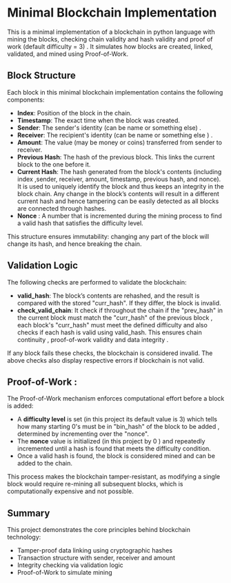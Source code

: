 # Minimal Blockchain Implementation

This is a minimal implementation of a blockchain in python language with mining the blocks, checking chain validity and hash validity and proof of work (default difficulty = 3) . It simulates how blocks are created, linked, validated, and mined using Proof-of-Work.


## Block Structure

Each block in this minimal  blockchain implementation contains the following components:

- **Index**: Position of the block in the chain.
- **Timestamp**: The exact time when the block was created.
- **Sender**: The sender's identity (can be name or something else) .
- **Receiver**: The recipient's identity (can be name or something else ) .
- **Amount**: The value (may be money or coins)  transferred from sender to receiver.
- **Previous Hash**: The hash of the previous block. This links the current block to the one before it.
- **Current Hash**: The hash generated from the block's contents (including index ,sender, receiver, amount, timestamp, previous hash, and nonce). It is used to uniquely identify the block and thus keeps an integrity in the block chain. Any change in the block’s contents will result in a different current hash and hence tampering can be easily detected as all blocks are connected through hashes.
- **Nonce** : A number that is incremented during the mining process to find a valid hash that satisfies the difficulty level.

This structure ensures immutability: changing any part of the block will change its hash, and hence breaking the chain.



## Validation Logic

The following checks are performed to validate the blockchain:

- **valid_hash**: The block’s contents are rehashed, and the result is compared with the stored "curr_hash". If they differ, the block is invalid.
- **check_valid_chain**: It check if throughout the chain if the "prev_hash" in the current block must match the "curr_hash" of the previous block , each block's "curr_hash" must meet the defined difficulty and also checks if each hash is valid using valid_hash. This ensures chain continuity , proof-of-work validity and data integrity .

If any block fails these checks, the blockchain is considered invalid. The above checks also display respective errors if blockchain is not valid.



##  Proof-of-Work :

The Proof-of-Work mechanism enforces computational effort before a block is added:

- A **difficulty level** is set (in this project its default value is 3) which tells how many starting 0's must be in "bin_hash" of the block to be added , determined by incrementing over the "nonce".
- The **nonce** value is initialized (in this project by 0 ) and repeatedly incremented until a hash is found that meets the difficulty condition.
- Once a valid hash is found, the block is considered mined and can be added to the chain.

This process makes the blockchain tamper-resistant, as modifying a single block would require re-mining all subsequent blocks, which is computationally expensive and not possible.


## Summary

This project demonstrates the core principles behind blockchain technology:
- Tamper-proof data linking using cryptographic hashes
- Transaction structure with sender, receiver and amount
- Integrity checking via validation logic
- Proof-of-Work to simulate mining
